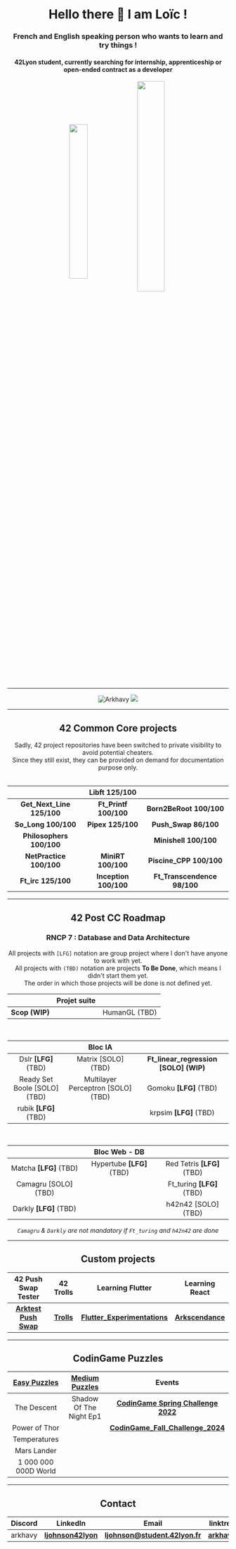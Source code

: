 <h1 align="center">Hello there 👋 I am Loïc !</h1>
<h3 align="center">French and English speaking person who wants to learn and try things !</h3>
<h4 align="center">42Lyon student, currently searching for internship, apprenticeship or open-ended contract as a developer</h4>

<p align="center">
 <img align="center" src="https://github-readme-stats.vercel.app/api/top-langs?username=Arkhavy&theme=prussian&count_private=true&langs_count=10&show_icons=true&layout=compact" alt="" height="30%" width="29%"/>
  <img align="center" src="https://github-readme-stats.vercel.app/api?username=Arkhavy&theme=prussian&count_private=true&show_icons=true" alt="" height="35%" width="35%" />
</p>

---

<p align="center">
  <img src="https://komarev.com/ghpvc/?username=Arkhavy&label=Profile%20views&color=blue&style=flat" alt="Arkhavy" />
  <a href="https://profile.intra.42.fr/users/ljohnson"><img src="https://badgen.net/badge/Born2Code/ljohnson/blue?icon=https://meta.intra.42.fr/assets/42_logo-7dfc9110a5319a308863b96bda33cea995046d1731cebb735e41b16255106c12.svg" /></a>
</p>

---

<h2 align="center">42 Common Core projects</h2>
<div align="center">
  Sadly, 42 project repositories have been switched to private visibility to avoid potential cheaters.<br>
  Since they still exist, they can be provided on demand for documentation purpose only.<br>
</div>
<br>
<div align="center">
  
| | Libft 125/100 | |
| :---: | :---: | :---: |
| **Get_Next_Line 125/100** | **Ft_Printf 100/100** | **Born2BeRoot 100/100** |
| **So_Long 100/100** | **Pipex 125/100** | **Push_Swap 86/100** |
| **Philosophers 100/100** | | **Minishell 100/100** |
| **NetPractice 100/100** | **MiniRT 100/100** | **Piscine_CPP 100/100** |
| **Ft_irc 125/100** | **Inception 100/100** | **Ft_Transcendence 98/100** |

</div>

---
<!--
<h2 align="center">42 Rushes</h2>
<div align="center">
  
| Libunit | | |
| :---: | :---: |
| | |

</div>
-->
<h2 align="center">42 Post CC Roadmap</h2>
<h3 align="center">RNCP 7 : Database and Data Architecture</h3>
<div align="center">

All projects with `[LFG]` notation are group project where I don't have anyone to work with yet.<br>
All projects with `(TBD)` notation are projects **To Be Done**, which means I didn't start them yet.<br>
The order in which those projects will be done is not defined yet.

| | Projet suite | |
|:---:|:---:|:---:|
| **Scop (WIP)** | | HumanGL (TBD) |

<br>

| | **Bloc IA** | |
|:---:|:---:|:---:|
| Dslr **[LFG]** (TBD) | Matrix [SOLO] (TBD) | **Ft_linear_regression [SOLO] (WIP)** |
| Ready Set Boole [SOLO] (TBD) | Multilayer Perceptron [SOLO] (TBD) | Gomoku **[LFG]** (TBD) |
| rubik **[LFG]** (TBD) | | krpsim **[LFG]** (TBD) |

<br>

| | **Bloc Web - DB** | |
| :---: | :---: | :---: |
| Matcha **[LFG]** (TBD) | Hypertube **[LFG]** (TBD) | Red Tetris **[LFG]** (TBD) |
| Camagru [SOLO] (TBD) | | Ft_turing **[LFG]** (TBD) |
| Darkly **[LFG]** (TBD) | | h42n42 [SOLO] (TBD) |

*`Camagru` & `Darkly` are not mandatory if `Ft_turing` and `h42n42` are done*

</div>

---

<h2 align="center">Custom projects</h2>
<div align="center">
    
| 42 Push Swap Tester | 42 Trolls | Learning Flutter | Learning React |
| :---: | :---: | :---: | :---: |
| **[Arktest Push Swap](https://github.com/Arkhavy/Arktest_Push_Swap)** | **[Trolls](https://github.com/Arkhavy/trolls)** | **[Flutter_Experimentations](https://github.com/Arkhavy/Flutter_Experimentations)** | **[Arkscendance](https://github.com/Arkhavy/Arkscendance)**
    
</div>

---

<h2 align="center">CodinGame Puzzles</h2>
<div align="center">
  
| [Easy Puzzles](https://github.com/Arkhavy/CodinGame_Easy_Challenges) | [Medium Puzzles](https://github.com/Arkhavy/CodinGame_Medium_Challenges) | Events |
| :---: | :---: | :---: |
| The Descent | Shadow Of The Night Ep1 | **[CodinGame Spring Challenge 2022](https://github.com/Arkhavy/CodinGame_Spring_Challenge_2022)** |
| Power of Thor | | **[CodinGame_Fall_Challenge_2024](https://github.com/Arkhavy/CodinGame_Fall_Challenge_2024)** |
| Temperatures | |
| Mars Lander | |
| 1 000 000 000D World | |

</div>

---

<h2 align="center">Contact</h2>
<div align="center">
  
| Discord | LinkedIn | Email | linktree |
| :---: | :---: | :---: | :---: |
| arkhavy | **[ljohnson42lyon](https://www.linkedin.com/in/ljohnson42lyon/)** | **ljohnson@student.42lyon.fr** | **[arkhavy](https://linktr.ee/arkhavy)** |

</div>
